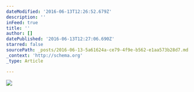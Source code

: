```yaml
---
dateModified: '2016-06-13T12:26:52.679Z'
description: ''
inFeed: true
title: ''
author: []
datePublished: '2016-06-13T12:27:06.690Z'
starred: false
sourcePath: _posts/2016-06-13-5a61624a-ce79-4f9e-b562-e1aa573b28d7.md
_context: 'http://schema.org'
_type: Article

---
```

![](https://the-grid-user-content.s3-us-west-2.amazonaws.com/46924e92-96db-46f2-8802-4f6977436736.jpg)